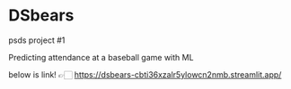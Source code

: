 # DSbears

psds project #1

Predicting attendance at a baseball game with ML

below is link!
👉🏻 https://dsbears-cbti36xzalr5ylowcn2nmb.streamlit.app/
